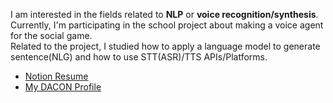 I am interested in the fields related to **NLP** or **voice recognition/synthesis**.  
Currently, I'm participating in the school project about making a voice agent for the social game.  
Related to the project, I studied how to apply a language model to generate sentence(NLG) and how to use STT(ASR)/TTS APIs/Platforms.  

- [Notion Resume](https://www.notion.so/Jae-Young-Suh-97352f16e3624766ba267fcc87bac966)
- [My DACON Profile](https://dacon.io/myprofile/413816/competition)
